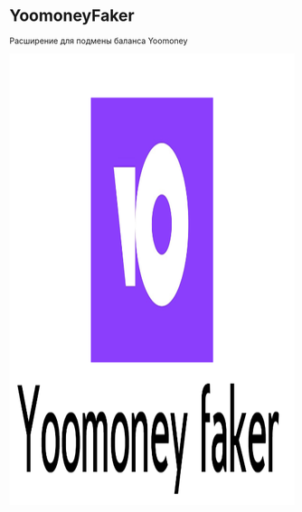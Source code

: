 <h1>YoomoneyFaker</h1>
<p>Расширение для подмены баланса Yoomoney</p>
<img src='yoomoney-logo.png' width='800px' height='800px'></img>
